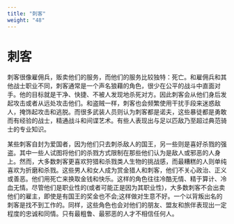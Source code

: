 ```yaml
---
title: "刺客"
weight: "48"
---
```

# 刺客

刺客很像雇佣兵，贩卖他们的服务，而他们的服务比较独特：死亡。和雇佣兵和其他战士职业不同，刺客通常是一个声名狼藉的角色，很少在公平的战斗中直面对手。他的目标就是干净、快捷、不被人发现地杀死对方。因此刺客会从他们身后发起攻击或者从远处攻击他们。和盗贼一样，刺客也会频繁使用干扰手段来迷惑敌人，掩饰起攻击和逃脱。而很多武装人员则认为刺客都是诺夫，这些暴徒都是勇敢而有经验的战士，精通战斗和间谍艺术。有些人表现出与足以匹敌乃至超过典范骑士的专业知识。

某些刺客自封为爱国者，因为他们只去刺杀敌人的国王，另一些则是喜好杀戮的强盗。其中一些人试图将他们的杀戮方式限制在那些他们认为是敌人或邪恶的人身上。然而，大多数刺客更喜欢狩猎和杀戮类人生物的挑战感，而最糟糕的人则单纯喜欢为折磨和杀戮。这些男人和女人成为赏金猎人和刺客，他们不关心政治、正义或善恶。他们用死亡来换取金钱和快乐。这样的角色往往冷酷无情、精于算计、冷血无情。尽管他们是职业性的(或者可能正是因为其职业性)，大多数刺客不会出卖他们的雇主，即使是有国王的奖金也不会;这样做对生意不好。一个以背叛出名的刺客是找不到工作的。同样，这些角色也会对他们的朋友、盟友和旅伴表现出一定程度的忠诚和同情。只有最粗鲁、最邪恶的人才不相信任何人。

